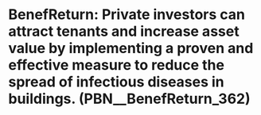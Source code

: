# BenefReturn: __Private investors can attract tenants and increase asset value by implementing a proven and effective measure to reduce the spread of infectious diseases in buildings.__ (PBN__BenefReturn_362)

